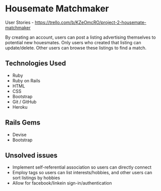 <h1> Housemate Matchmaker </h1>

User Stories - https://trello.com/b/KZeOmcRO/project-2-housemate-matchmaker

By creating an account, users can post a listing advertising themselves to potential new houesmates. Only users who created that listing can update/delete. Other users can browse these listings to find a match. 

<h2>Technologies Used</h2>
  <ul>
    <li>Ruby</li>
    <li>Ruby on Rails</li>
    <li>HTML</li>
    <li>CSS</li>
    <li>Bootstrap</li>
    <li>Git / GitHub</li>
    <li>Heroku</li>
  </ul>
  
<h2>Rails Gems</h2>
  <ul>
    <li>Devise
    <li>Bootstrap</li>
  </ul>

<h2> Unsolved issues </h2>
  <ul>
    <li>Implement self-referential association so users can directly connect </li>
    <li> Employ tags so users can list interests/hobbies, and other users can sort listings by hobbies</li>
    <li> Allow for facebook/linkein sign-in/authentication </li>
  </ul>  

